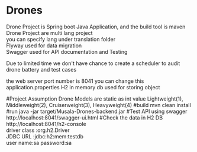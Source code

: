 # Drones
Drone Project is Spring boot Java Application, and the build tool is maven <br />
Drone Project are multi lang project<br />
you can specify lang under translation folder<br />
Flyway  used for data migration <br />
Swagger  used for API documentation and Testing<br/>

Due to limited time we don't have chance to create a scheduler to audit drone battery and test cases

the web server port number is 8041 you can change this application.properties
H2 in memory db  used for storing object


#Project Assumption
Drone Models are static as int value
   Lightweight(1),
    Middleweight(2),
    Cruiserweight(3),
    Heavyweight(4)
#build
mvn clean install
#run
java -jar target/Musala-Drones-backend.jar
#Test API using swagger
http://localhost:8041/swagger-ui.html
#Check the data in H2 DB
http://localhost:8041/h2-console <br />
driver class :org.h2.Driver <br />
JDBC URL :jdbc:h2:mem:testdb  <br />
user name:sa password:sa <br />